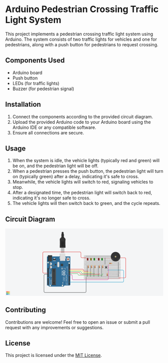 # Arduino Pedestrian Crossing Traffic Light System

This project implements a pedestrian crossing traffic light system using Arduino. The system consists of two traffic lights for vehicles and one for pedestrians, along with a push button for pedestrians to request crossing.

## Components Used

- Arduino board
- Push button
- LEDs (for traffic lights)
- Buzzer (for pedestrian signal)

## Installation

1. Connect the components according to the provided circuit diagram.
2. Upload the provided Arduino code to your Arduino board using the Arduino IDE or any compatible software.
3. Ensure all connections are secure.

## Usage

1. When the system is idle, the vehicle lights (typically red and green) will be on, and the pedestrian light will be off.
2. When a pedestrian presses the push button, the pedestrian light will turn on (typically green) after a delay, indicating it's safe to cross.
3. Meanwhile, the vehicle lights will switch to red, signaling vehicles to stop.
4. After a designated time, the pedestrian light will switch back to red, indicating it's no longer safe to cross.
5. The vehicle lights will then switch back to green, and the cycle repeats.

## Circuit Diagram

![Circuit Diagram](images/circuit_diagram.png)

## Contributing

Contributions are welcome! Feel free to open an issue or submit a pull request with any improvements or suggestions.

## License

This project is licensed under the [MIT License](LICENSE).

